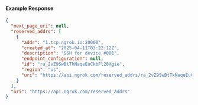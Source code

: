 <!-- Code generated for API Clients. DO NOT EDIT. -->
#### Example Response
```json
{
  "next_page_uri": null,
  "reserved_addrs": [
    {
      "addr": "1.tcp.ngrok.io:20000",
      "created_at": "2025-04-11T03:22:12Z",
      "description": "SSH for device #001",
      "endpoint_configuration": null,
      "id": "ra_2vZ9SwBtTkNaqeEuCkbFl28Xgie",
      "region": "us",
      "uri": "https://api.ngrok.com/reserved_addrs/ra_2vZ9SwBtTkNaqeEuCkbFl28Xgie"
    }
  ],
  "uri": "https://api.ngrok.com/reserved_addrs"
}
